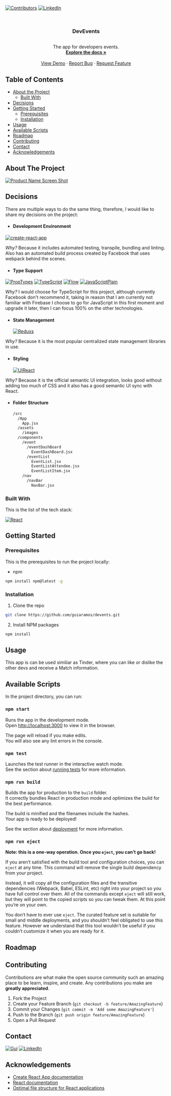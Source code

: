<!-- PROJECT SHIELDS -->

[![Contributors][contributors-shield]]()
[![LinkedIn][linkedin-shield]][linkedin-url]

<!-- PROJECT LOGO -->
<br />
<div style="text-align:center">
<p>

  <h3 align="center">DevEvents</h3>
  <img src="" alt="">
  <p align="center">
    The app for developers events.
    <br />
    <a href="https://github.com/guiaramos/devents"><strong>Explore the docs »</strong></a>
    <br />
    <br />
    <a href="https://github.com/guiaramos/devents">View Demo</a>
    ·
    <a href="https://github.com/guiaramos/devents/issues">Report Bug</a>
    ·
    <a href="https://github.com/guiaramos/devents/issues">Request Feature</a>
  </p>
</p>
</div>

<!-- TABLE OF CONTENTS -->

## Table of Contents

- [About the Project](#about-the-project)
  - [Built With](#built-with)
- [Decisions](#decisions)
- [Getting Started](#getting-started)
  - [Prerequisites](#prerequisites)
  - [Installation](#installation)
- [Usage](#usage)
- [Available Scripts](#available-scripts)
- [Roadmap](#roadmap)
- [Contributing](#contributing)
- [Contact](#contact)
- [Acknowledgements](#acknowledgements)

<!-- ABOUT THE PROJECT -->

## About The Project

[![Product Name Screen Shot][product-screenshot]](https://example.com)

## Decisions

There are multiple ways to do the same thing, therefore, I would like to share my decisions on the project:

- #### Development Environment

[![create-react-app][create-react-app-shield]][create-react-app-url]

_Why?_ Because it includes automated testing, transpile, bundling and linting. Also has an automated build process created by Facebook that uses webpack behind the scenes.

- #### Type Support

[![PropTypes][proptypes-shield]][proptypes-url]
[![TypeScript][typescript-shield]][typescript-url]
[![Flow][flow-shield]][flow-url]
[![JavaScriptPlain][javascriptplain-shield]][javascriptplain-url]

_Why?_ I would choose for TypeScript for this project, although currently Facebook don't recommend it, taking in reason that I am currently not familiar with Firebase I choose to go for JavaScript in this first moment and upgrade it later, then I can focus 100% on the other technologies.

- #### State Management
  [![Reduxs][reduxs-shield]][reduxs-url]

_Why?_ Because it is the most popular centralized state management libraries in use.

- #### Styling
  [![UIReact][uireact-shield]][uireact-url]

_Why?_ Because it is the official semantic UI integration, looks good without adding too much of CSS and it also has a good semantic UI sync with React.

- #### Folder Structure

  ```sh
  /src
    /App
      App.jsx
    /assets
      /images
    /components
      /event
        /eventDashBoard
          EventDashBoard.jsx
        /eventList
          EventList.jsx
          EventListAttendee.jsx
          EventListItem.jsx
      /nav
        /navBar
          NavBar.jsx
  ```

### Built With

This is the list of the tech stack:

[![React][react-shield]][react-url]

<!-- GETTING STARTED -->

## Getting Started

### Prerequisites

This is the prerequisites to run the project locally:

- npm

```sh
npm install npm@latest -g
```

### Installation

1. Clone the repo

```sh
git clone https://github.com/guiaramos/devents.git
```

2. Install NPM packages

```sh
npm install
```

<!-- USAGE EXAMPLES -->

## Usage

This app is can be used similiar as Tinder, where you can like or dislike the other devs and receive a Match information.

## Available Scripts

In the project directory, you can run:

### `npm start`

Runs the app in the development mode.<br>
Open [http://localhost:3000](http://localhost:3000) to view it in the browser.

The page will reload if you make edits.<br>
You will also see any lint errors in the console.

### `npm test`

Launches the test runner in the interactive watch mode.<br>
See the section about [running tests](https://facebook.github.io/create-react-app/docs/running-tests) for more information.

### `npm run build`

Builds the app for production to the `build` folder.<br>
It correctly bundles React in production mode and optimizes the build for the best performance.

The build is minified and the filenames include the hashes.<br>
Your app is ready to be deployed!

See the section about [deployment](https://facebook.github.io/create-react-app/docs/deployment) for more information.

### `npm run eject`

**Note: this is a one-way operation. Once you `eject`, you can’t go back!**

If you aren’t satisfied with the build tool and configuration choices, you can `eject` at any time. This command will remove the single build dependency from your project.

Instead, it will copy all the configuration files and the transitive dependencies (Webpack, Babel, ESLint, etc) right into your project so you have full control over them. All of the commands except `eject` will still work, but they will point to the copied scripts so you can tweak them. At this point you’re on your own.

You don’t have to ever use `eject`. The curated feature set is suitable for small and middle deployments, and you shouldn’t feel obligated to use this feature. However we understand that this tool wouldn’t be useful if you couldn’t customize it when you are ready for it.

<!-- ROADMAP -->

## Roadmap

<!-- CONTRIBUTING -->

## Contributing

Contributions are what make the open source community such an amazing place to be learn, inspire, and create. Any contributions you make are **greatly appreciated**.

1. Fork the Project
2. Create your Feature Branch (`git checkout -b feature/AmazingFeature`)
3. Commit your Changes (`git commit -m 'Add some AmazingFeature'`)
4. Push to the Branch (`git push origin feature/AmazingFeature`)
5. Open a Pull Request

<!-- CONTACT -->

## Contact

[![Gui][gui-shield]][gui-url]
[![LinkedIn][linkedin-shield]][linkedin-url]

<!-- ACKNOWLEDGEMENTS -->

## Acknowledgements

- [Create React App documentation](https://facebook.github.io/create-react-app/docs/getting-started)
- [React documentation](https://reactjs.org/)
- [Optimal file structure for React applications](https://medium.com/@Charles_Stover/optimal-file-structure-for-react-applications-f3e35ad0a145)

<!-- MARKDOWN LINKS & IMAGES -->
<!-- https://www.markdownguide.org/basic-syntax/#reference-style-links -->

[uireact-shield]: https://img.shields.io/badge/Semantic_UI_React-informational.svg?logo=react
[uireact-url]: https://react.semantic-ui.com/
[reduxs-shield]: https://img.shields.io/badge/Redux-informational.svg?logo=redux
[reduxs-url]: https://redux.js.org/
[proptypes-shield]: https://img.shields.io/badge/PropTypes-inactive.svg?logo=javascript
[proptypes-url]: https://reactjs.org/docs/typechecking-with-proptypes.html
[javascriptplain-shield]: https://img.shields.io/badge/JavaScript_Plain-informational.svg?logo=javascript
[javascriptplain-url]: https://developer.mozilla.org/en-US/docs/Web/JavaScript
[typescript-shield]: https://img.shields.io/badge/TypeScript-inactive.svg?logo=typescript
[typescript-url]: https://www.typescriptlang.org/
[flow-shield]: https://img.shields.io/badge/Flow-inactive.svg?logo=javascript
[flow-url]: https://flow.org/
[create-react-app-shield]: https://img.shields.io/badge/create--react--app-informational.svg?logo=react
[create-react-app-url]: https://github.com/facebook/create-react-app

<!-- Not used -->

[mongodb-shield]: https://img.shields.io/badge/MongoDB-database-red.svg?logo=MongoDB
[mongodb-url]: https://www.mongodb.com/what-is-mongodb
[express-shield]: https://img.shields.io/badge/Express-framework-red.svg?logo=JavaScript
[express-url]: https://expressjs.com/
[nodemon-shield]: https://img.shields.io/badge/Nodemon-auto--reload-red.svg?logo=Nodemon
[nodemon-url]: https://nodemon.io/
[insomnia-shield]: https://img.shields.io/badge/Insomnia-API--debug-red.svg?logo=Apple
[insomnia-url]: https://insomnia.rest/
[mongoose-shield]: https://img.shields.io/badge/Mongoose-Object--Modeling-red.svg?logo=MongoDB
[mongoose-url]: https://mongoosejs.com/
[react-shield]: https://img.shields.io/badge/React.js-front--end-blue.svg?logo=React
[react-url]: https://reactjs.org/
[cors-shield]: https://img.shields.io/badge/CORS-auto--reload-red.svg?logo=Node.js
[cors-url]: https://www.npmjs.com/package/cors
[jsx-shield]: https://img.shields.io/badge/JSX-front--end-blue.svg?logo=React
[jsx-url]: https://reactjs.org/docs/introducing-jsx.html
[websocket-shield]: https://img.shields.io/badge/Socket.io-front--end-blue.svg?logo=JavaScript
[websocket-url]: https://socket.io/
[reactnative-shield]: https://img.shields.io/badge/React--Native-mobile-purple.svg?logo=React
[reactnative-url]: https://facebook.github.io/react-native/
[license-shield]: https://img.shields.io/github/license/guiaramos/Best-README-Template.svg?style=flat-square
[requests-shield]: https://img.shields.io/badge/Requests-python_framework-red.svg?logo=Python
[beautifulsoup-shield]: https://img.shields.io/badge/Beautiful_Soup-python_framework-red.svg?logo=Python
[bokeh-shield]: https://img.shields.io/badge/Bokeh-python_framework-red.svg?logo=Python
[math-shield]: https://img.shields.io/badge/Math-python_framework-red.svg?logo=Python
[jupyter-shield]: https://img.shields.io/badge/Jupyter_Notebook-code%20editor-lightgrey.svg?logo=jupyter
[requests-url]: https://2.python-requests.org/en/master/
[beautifulsoup-url]: https://www.crummy.com/software/BeautifulSoup/bs4/doc/
[bokeh-url]: https://bokeh.pydata.org/en/latest/
[math-url]: https://docs.python.org/3/library/math.html
[jupyter-url]: https://jupyter.org/
[bootstrap4-shield]: https://img.shields.io/badge/Bootstrap%204-front--end%20framework-blue.svg?logo=Bootstrap
[css-shield]: https://img.shields.io/badge/CSS3-front--end-blue.svg?logo=CSS3
[pyenv-shield]: https://img.shields.io/badge/Python_Virtual_Envoriment-database-red.svg?logo=Python
[heruko-shield]: https://img.shields.io/badge/Heroku-server-success.svg?logo=Heroku
[git-shield]: https://img.shields.io/badge/Git-version_control-success.svg?logo=Git
[build-shield]: https://img.shields.io/badge/build-passing-brightgreen.svg?style=flat-square
[contributors-shield]: https://img.shields.io/badge/contributors-1-orange.svg?style=flat-square
[license-shield]: https://img.shields.io/badge/license-MIT-blue.svg?style=flat-square
[linkedin-shield]: https://img.shields.io/badge/-LinkedIn-black.svg?style=flat-square&logo=linkedin&colorB=555
[vscode-shield]: https://img.shields.io/badge/Visual%20Studio%20Code-code%20editor-lightgrey.svg?logo=visual-studio-code
[python-shield]: https://img.shields.io/badge/Python-back--end-red.svg?logo=Python
[hosts-shield]: https://img.shields.io/badge/-Hosts-lightgrey.svg?logo=internet-explorer
[gui-shield]: https://img.shields.io/badge/Guilherme%20Ramos-e--Mail-lightgrey.svg
[html-shield]: https://img.shields.io/badge/HTML5-front--end-blue.svg?logo=HTML5
[txt-shield]: https://img.shields.io/badge/-TXT-lightgrey.svg?logo=sublime-text
[flask-shield]: https://img.shields.io/badge/Flask-python_framework-red.svg?logo=Python
[tkinter-shield]: https://img.shields.io/badge/tKinter-python_framework-red.svg?logo=Python
[pyinstaller-shield]: https://img.shields.io/badge/PyInstaller-python_framework-red.svg?logo=Python
[datetime-shield]: https://img.shields.io/badge/Datetime-python_framework-red.svg?logo=Python
[dreamweaver-shield]: https://img.shields.io/badge/Dreamweaver-code_editor-lightgrey.svg?logo=Adobe-Dreamweaver
[js-shield]: https://img.shields.io/badge/JavaScript-front--end-blue.svg?logo=JavaScript
[php-shield]: https://img.shields.io/badge/PHP-front--end_preprocessor-blue.svg?logo=PHP
[cv2-shield]: https://img.shields.io/badge/OpenCV2-python_framework-red.svg?logo=Python
[time-shield]: https://img.shields.io/badge/Time-python_framework-red.svg?logo=Python
[pandas-shield]: https://img.shields.io/badge/Pandas-python_framework-red.svg?logo=Python
[bootstrap4-url]: https://getbootstrap.com/
[css-url]: http://www.css3.info/
[pyenv-url]: https://docs.python.org/3/tutorial/venv.html
[heruko-url]: https://heroku.com/
[git-url]: https://git-scm.com/
[linkedin-url]: https://www.linkedin.com/in/guilhermearamos/
[vscode-url]: https://code.visualstudio.com/docs
[python-url]: https://docs.python.org/3/
[hosts-url]: https://www.howtogeek.com/howto/27350/beginner-geek-how-to-edit-your-hosts-file/
[gui-url]: gui_aramos@outlook.com
[html-url]: https://www.w3schools.com/html/html5_intro.asp
[txt-url]: https://en.wikipedia.org/wiki/Comma-separated_values
[flask-url]: http://flask.pocoo.org/
[tkinter-url]: https://docs.python.org/3/library/tkinter.html
[pyinstaller-url]: https://www.pyinstaller.org/
[datetime-url]: https://docs.python.org/3/library/datetime.html
[dreamweaver-url]: https://www.adobe.com/products/dreamweaver.html
[js-url]: https://developer.mozilla.org/en-US/docs/Web/JavaScript
[php-url]: https://php.net/
[cv2-url]: https://pypi.org/project/opencv-python/
[time-url]: https://docs.python.org/3/library/time.html
[pandas-url]: https://pandas.pydata.org/
[license-url]: https://github.com/guiaramos/Best-README-Template/blob/master/LICENSE.txt
[product-screenshot]: frontend/src/assets/itsamatch.png
[logo-screenshot]: frontend/src/assets/logo-tindev.svg
